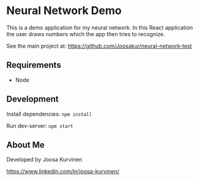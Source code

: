 # Neural Network Demo

This is a demo application for my neural network. In this React application the user draws numbers which the app then tries to recognize.

See the main project at: https://github.com/Joosakur/neural-network-test

## Requirements

- Node

## Development
Install dependencies: `npm install`

Run dev-server: `npm start`

## About Me
Developed by Joosa Kurvinen

https://www.linkedin.com/in/joosa-kurvinen/
